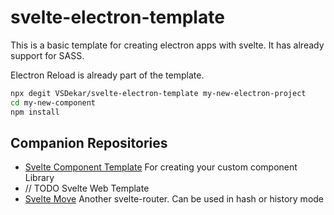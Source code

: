 # svelte-electron-template

This is a basic template for creating electron apps with svelte.
It has already support for SASS.

Electron Reload is already part of the template.

```bash
npx degit VSDekar/svelte-electron-template my-new-electron-project
cd my-new-component
npm install
```

## Companion Repositories

- [Svelte Component Template](https://github.com/VSDekar/svelte-component-template) For creating your custom component Library
- // TODO Svelte Web Template
- [Svelte Move](https://github.com/VSDekar/svelte-move) Another svelte-router. Can be used in hash or history mode
